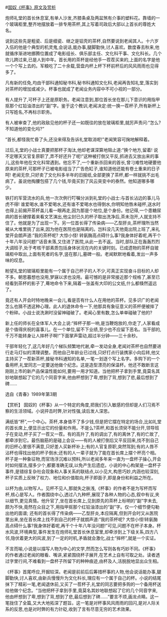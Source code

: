 #[囡奴《杯事》原文及赏析](https://www.vrrw.net/wx/15300.html)

炮师礼堂的首长休息室,有单人沙发,齐膝条桌及两盆煞有介事的塑料花。靠墙的一个玻璃柜里,整齐地摆放着一排专用茶杯,其上写着司政后大部以上首长的尊姓大名。

说到这些先是粗瓷、后是细瓷、继之是铝壳的茶杯,自然要说到老闻其人。十六岁入伍的他是个典型的机灵鬼,会说话,能办事,腿脚勤快,讨人喜欢。数度春去秋来,他就循序渐进地挪腾位置成了电影组长、俱乐部主任、文化科干事、文化科长。几个坎儿跨过来,已是人到中年。首长用的茶杯是经他手一茬茬买来的,上面的名字是他一个个写上去的。军粮吃了二十余载,营盘内杯上杯下杯前杯后的风风雨雨也见得多了。

凡有新的任免,均由干部科通知秘书科,秘书科通知文化科,老闻再告知礼堂,落实到对茶杯的增加或减少。杯事也就成了老闻业务内容中不可小视的一部分。

有人提升了,可杯子上还是原职务。老闻注意到,那位首长坐在那儿下意识的用指甲抠那个红铅油漆出的“副”字。鉴于这个教训,老闻决定:统一换一茬杯子,所有新杯上只写姓名,不再标示职务。

有人被审查了,他的政敌见他的杯子还一如既往的放在玻璃柜里,就厉声责问:“怎么?不知道他的变化吗?”

“首长,都怪我忙昏了头,还没来得及告诉礼堂取消呢!”老闻笑容可掬地解释着。

过后,礼堂的小战士真要把那杯子淘汰,他却老谋深算地阻止道:“换个地方,留着! 说不定哪天又官复原职了,弄不好还升了呢!”这种被打倒又平反,抓进去又放出来的事儿,这些年他在文化科常遇到。他忘不了,一个重新杀回来的首长,曾刁难性地硬要他原来的茶杯,可那杯子已被电影组当了广告色缸子,谁知道他还能有卷土重来的日子呵! 老闻无奈,只好卖了文化科多半年的旧报纸,全部更换了茶杯,都一样就挑不出毛病了。虽说他掏腰包搭了几个钱,毕竟买到了风云突变中的泰然。他知道哪多哪少。

铁打的军营流水的兵,他一次次例行叮嘱分派到礼堂的小战士:与首长沾边的事儿马虎不得! 谁爱喝水,谁不爱喝水,还有谁不爱喝水也得倒水,你明知他唇未碰杯,送水时也得上前揭开茶杯盖儿看一眼再走,因为那是个地位,是个身份。他记得,一个患糖尿病的首长硬撑着来看文艺演出,他尘封已久的杯子取出洗净后,茶未泡开,人就支持不住了。他就是为了出现一下。另一位首长得了传染病——乙型肝炎,茶杯理所当然被从大堆里挑了出来,因为他在医院也是隔离的。岂料没几天他竟出院上班了,来礼堂开会朗声道:“我的茶杯呢? 大惊小怪! 转氨酶高点碍什么事?我身体好着呢,再干个十年八年没问题!”话音未落,又住进了医院,从此一去不返。当时,部队正在轰轰烈烈大调班子,处于考核干部素质包括身体状况在内的关键时刻。已成遗物的茶杯自玻璃柜中取出,上面有死者的名字,竖在那儿,墓碑一般。老闻默默地看着,发出一声多味的叹息。

盼望礼堂的玻璃柜里能有一个属于自己杯子的人不少,可真正实现奋斗目标的人却不多。朝思暮想也没用,梦寐以求也没用。最可憾的是非常接近那个规格了,甚至已经看到茶杯的影子了,蓦地命令下来,隔着一张盖有大印的公文纸,什么都倏然遥远了。

竟还有人开会时特地晚来一会儿,看是否有什么人在用他的茶杯。见多识广的老闻怎么也猜不透这种心理。此人的退休命令一下,他那具有象征意义的茶杯便被摔了个粉碎。小战士说洗涮时没留神碰破了。老闻心里有数,怎么单单碰破了他的?

新上任的师长在全体军人大会上说:“摔杯子那一响,是当鞭炮放的,你走了,人家看成是个值得庆祝的喜事儿。在一个单位,留不下业绩,至少也不应留下恶名。当干部的,千万不能转身让人摔杯子啊!”下面掌声雷动,超过半分钟——三十余秒。

干部年轻化了,这几年好几个梯队频繁地代谢,牵一发动全身,老闻对茶杯也自然要进行走马灯似的清理调整。而他自己年龄业已过线,只好打点行装携家小向后转,他又主持买了一茬新茶杯,接秘书科通知的名单,一笔一划逐个写上名字。多购下的一个备用杯,礼堂同志一定要送他做个纪念。这是造型漂亮的保温杯。他还不敢断言这刚刚上市的新产品保温性能如何,要用一用才知道。当他把杯子拿到手里,竟莫名其妙地联想起了它的几个同音字来,他由杯想到了卑,想到了背,想到了悲,最后想到了碑……

选自《青春》1989年第3期



【赏析】 囡奴的《杯事》从一个特定的角度,把我们引入敏感的但却是人们习焉不察的生活领域。小说抨击时弊,针对性强,读后发人深思。

满纸皆“杯”,一个中心。茶杯,本身值不了多少钱,但是把它摆在特定的场合,比如礼堂的首长席上,便显示出它的份量和作用。不是么?茶杯,和首长须臾不能分开,领导班子在变动,杯子买了一茬又一茬。有的高升了,有的调出了,有的离休了,有的亡故了,都牵涉到它。最伤脑筋的是碰上会议——有的人被打倒后又平反回来,找不到自己的旧杯心里很不满意,只好差人买新杯补上;有的人官复原职,突然驾到;有的人唇不沾杯也得找出他的杯子倒水;还有的人一辈子就为了能在首长席上摆个杯亮个相。杯子是一种象征物,而官场浮沉难以预料,所以老闻多年来一直为一盘杯子操心,开会时如何摆法,摆多少个,都要准确无误,以免产生后遗症。小说的中心构架是一盘杯子事件,是错综复杂社会现象和人事关系的联结点,以小见大,构思巧妙,内涵也较深刻,杯子实质上反映了权力、地位和价值取向,杯子即面子,即是身份和利益之所在。

以杯为由,以物写人。见杯不见人,那就失之肤浅,《杯事》的作者不是为写杯而写杯,核心是写人。作者围绕中心,透过八九种杯,展现了各种人物的心态,叙中有议,夹以细节,更见真情。他升官了,坐在首长席上,见到原先的茶杯上标明的“副”字未去,颇为不快,竟然在众目之下,用指甲抠那个红铅油漆出的“副”字。仅一个细节便勾勒出他的面谱; 还有的首长得了传染病——乙型肝炎,本应隔离,但到开会时又从医院里出来,坐在首长席上找不到自己的杯子就朗声道:“我的茶杯呢? 大惊小怪!转氨酶高点碍什么事?我身体好着呢,再干个十年八年没问题!”可见,问题不在杯子本身。杯水风波,环境典型,事件发生在炮师礼堂首长休息室里,却牵涉到上下级关系,四方八邻,隐伏着更大的风波,到了一定的时机,矛盾就会激化,战士“摔杯”,就是一个实证。

不言而喻,小说是以描写人物为中心的文学,然而怎么写则各有巧妙不同。《杯事》的作者通过老闻的眼看、嘴讲,紧紧围绕杯子展开,在艺术上自有可取之处。读者透过字里行间,不难看到一盘杯子所留下的种种痕迹,由杯及人,活脱脱地显出众生相。

《杯事》首尾呼应,开掘较深。老闻是前前后后筹措杯事的人物,他会说话能办事,腿脚勤快,讨人喜欢,由新兵慢慢升为文化科长,理应有一个属于自己的杯。小说的结尾抹下了精彩一笔,老闻退休前,又买了一茬杯子,礼堂的同志要把多购的一个备用杯送给他做个纪念。“当他把杯子拿到手里,竟莫名其妙地联想起了它的几个同音字来,他由杯想到了卑,想到了背,想到了悲,最后想到了碑……”要言不烦,画龙点睛。这一笔拢住了全篇,又大大地拓深了题旨。这一笔是对杯事风风雨雨的回闪,是对人际关系的反思,也是对时弊的有力针砭,收到了言有尽意无穷的艺术效果。

